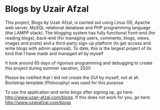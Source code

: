 # Blogs by Uzair Afzal

This project, Blogs by Uzair Afzal, is carried out using Linux OS, Apache web server, MySQL relational database and PHP programming language (the LAMPP stack). The blogging system has fully functional front-end (for reading blogs), back-end (for managing users, comments, blogs, views, images and posts) and a third-party sign-up platform (to get access and write blogs with admin approval). To date, this is the largest project of its kind that I have made and managed all by myself

It took around 65 days of rigorous programming and debugging to create this project during summer vacation, 2020

Please be notified that I did not create the GUI by myself, not at all. Bootstrap template (Philosophy) was used for this purpose

To use the application and write blogs after signing up, go here: http://www.uzair-afzal.com/blogs. If this does not work for you, go here: http://www.uzairafzal.com/blogs
